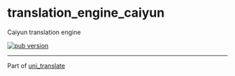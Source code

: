 # translation_engine_caiyun

Caiyun translation engine

[![pub version][pub-image]][pub-url]

[pub-image]: https://img.shields.io/pub/v/translation_engine_caiyun.svg
[pub-url]: https://pub.dev/packages/translation_engine_caiyun

---

Part of [uni_translate](https://github.com/biyidev/uni_translate)

